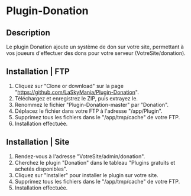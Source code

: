 # Plugin-Donation

## Description
Le plugin Donation ajoute un système de don sur votre site, permettant à vos joueurs d'effectuer des dons pour votre serveur (VotreSite/donation).

## Installation | FTP
1. Cliquez sur "Clone or download" sur la page "https://github.com/LaSkyMania/Plugin-Donation".
2. Téléchargez et enregistrez le ZIP, puis extrayez le.
3. Renommez le fichier "Plugin-Donation-master" par "Donation".
4. Déplacez le fichier dans votre FTP à l'adresse "/app/Plugin".
5. Supprimez tous les fichiers dans le "/app/tmp/cache" de votre FTP.
6. Installation effectuée.

## Installation | Site
1. Rendez-vous à l'adresse "VotreSite/admin/donation".
2. Cherchez le plugin "Donation" dans le tableau "Plugins gratuits et achetés disponibles".
3. Cliquez sur "Installer" pour installer le plugin sur votre site.
4. Supprimez tous les fichiers dans le "/app/tmp/cache" de votre FTP.
5. Installation effectuée.
